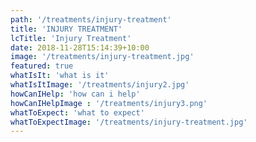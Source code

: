 ```yaml
---
path: '/treatments/injury-treatment'
title: 'INJURY TREATMENT'
lcTitle: 'Injury Treatment'
date: 2018-11-28T15:14:39+10:00
image: '/treatments/injury-treatment.jpg'
featured: true
whatIsIt: 'what is it'
whatIsItImage: '/treatments/injury2.jpg'
howCanIHelp: 'how can i help'
howCanIHelpImage : '/treatments/injury3.png'
whatToExpect: 'what to expect'
whatToExpectImage: '/treatments/injury-treatment.jpg'
---
```

